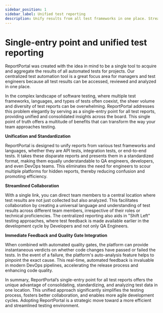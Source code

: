 ```yaml
---
sidebar_position: 1
sidebar_label: Unified test reporting
description: Unify results from all test frameworks in one place. Streamline collaboration, real-time insights, and quality gates in a single test automation dashboard.
---
```


# Single-entry point and unified test reporting

ReportPortal was created with the idea in mind to be a single tool to acquire and aggregate the results of all automated tests for projects. Our centralized test automation tool is a great focus area for managers and test engineers because all test results can be accessed, reviewed and analyzed in one place.

In the complex landscape of software testing, where multiple test frameworks, languages, and types of tests often coexist, the sheer volume and diversity of test reports can be overwhelming. ReportPortal addresses this problem elegantly by serving as a single-entry point for all test reports, providing unified and consolidated insights across the board. This single point of truth offers a multitude of benefits that can transform the way your team approaches testing.

**Unification and Standardization**

ReportPortal is designed to unify reports from various test frameworks and languages, whether they are API tests, integration tests, or end-to-end tests. It takes these disparate reports and presents them in a standardized format, making them equally understandable to QA engineers, developers, and even DevOps teams. This eliminates the need for engineers to scour multiple platforms for hidden reports, thereby reducing confusion and promoting efficiency.

**Streamlined Collaboration**

With a single link, you can direct team members to a central location where test results are not just collected but also analyzed. This facilitates collaboration by creating a universal language and understanding of test results across different team members, irrespective of their roles or technical proficiencies. The centralized reporting also aids in "Shift Left" testing approaches, where test feedback is made available earlier in the development cycle by Developers and not only QA Engineers.

**Immediate Feedback and Quality Gate Integration**

When combined with automated quality gates, the platform can provide instantaneous verdicts on whether code changes have passed or failed the tests. In the event of a failure, the platform's auto-analysis feature helps to pinpoint the exact cause. This real-time, automated feedback is invaluable in modern DevOps pipelines, accelerating the release process and enhancing code quality.

In summary, ReportPortal’s single-entry point for all test reports offers the unique advantage of consolidating, standardizing, and analyzing test data in one location. This unified approach significantly simplifies the testing process, fosters better collaboration, and enables more agile development cycles. Adopting ReportPortal is a strategic move toward a more efficient and streamlined testing environment. 

